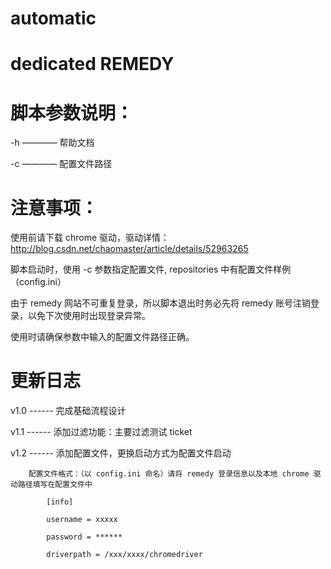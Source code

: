 # automatic
  # dedicated REMEDY


# 脚本参数说明：
  -h ———— 帮助文档
  
  -c ———— 配置文件路径

# 注意事项：
  使用前请下载 chrome 驱动，驱动详情：http://blog.csdn.net/chaomaster/article/details/52963265

  脚本启动时，使用 -c 参数指定配置文件, repositories 中有配置文件样例（config.ini）
  
  由于 remedy 网站不可重复登录，所以脚本退出时务必先将 remedy 账号注销登录，以免下次使用时出现登录异常。

  使用时请确保参数中输入的配置文件路径正确。
  
# 更新日志
  v1.0 ------
        完成基础流程设计
     
  v1.1 ------
        添加过滤功能：主要过滤测试 ticket

  v1.2 ------
        添加配置文件，更换启动方式为配置文件启动
        
        配置文件格式：（以 config.ini 命名）请将 remedy 登录信息以及本地 chrome 驱动路径填写在配置文件中
        
            [info]
            
            username = xxxxx
            
            password = ******
            
            driverpath = /xxx/xxxx/chromedriver
